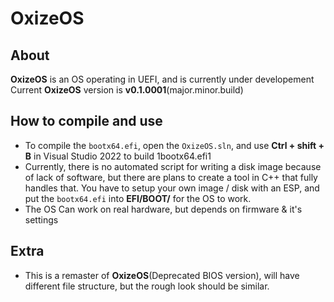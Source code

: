 # OxizeOS

## About

**OxizeOS** is an OS operating in UEFI, and is currently under developement
Current **OxizeOS** version is **v0.1.0001**(major.minor.build)

## How to compile and use

- To compile the `bootx64.efi`, open the `OxizeOS.sln`, and use **Ctrl + shift + B** in Visual Studio 2022 to build 1bootx64.efi1
- Currently, there is no automated script for writing a disk image because of lack of software, but there are plans to create a tool in C++ that fully handles that. You have to setup your own image / disk with an ESP, and put the `bootx64.efi` into **EFI/BOOT/** for the OS to work.
- The OS Can work on real hardware, but depends on firmware & it's settings

## Extra

- This is a remaster of **OxizeOS**(Deprecated BIOS version), will have different file structure, but the rough look should be similar.